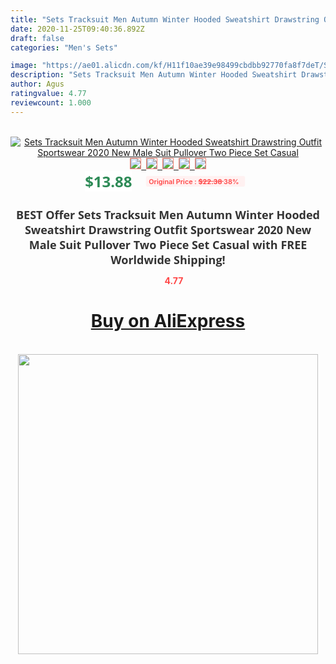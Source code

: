 ```yaml
---
title: "Sets Tracksuit Men Autumn Winter Hooded Sweatshirt Drawstring Outfit Sportswear 2020 New Male Suit Pullover Two Piece Set Casual"
date: 2020-11-25T09:40:36.892Z
draft: false
categories: "Men's Sets"

image: "https://ae01.alicdn.com/kf/H11f10ae39e98499cbdbb92770fa8f7deT/Sets-Tracksuit-Men-Autumn-Winter-Hooded-Sweatshirt-Drawstring-Outfit-Sportswear-2020-New-Male-Suit-Pullover-Two.jpg"
description: "Sets Tracksuit Men Autumn Winter Hooded Sweatshirt Drawstring Outfit Sportswear 2020 New Male Suit Pullover Two Piece Set Casual"
author: Agus
ratingvalue: 4.77
reviewcount: 1.000
---
```

<br>
<div style="text-align: center;">
<a href="https://s.click.aliexpress.com/e/_AYsM2v" target="_blank" rel="nofollow noopener noreferrer"><img alt="Sets Tracksuit Men Autumn Winter Hooded Sweatshirt Drawstring Outfit Sportswear 2020 New Male Suit Pullover Two Piece Set Casual" class="magnifier-image" src="https://ae01.alicdn.com/kf/H11f10ae39e98499cbdbb92770fa8f7deT/Sets-Tracksuit-Men-Autumn-Winter-Hooded-Sweatshirt-Drawstring-Outfit-Sportswear-2020-New-Male-Suit-Pullover-Two.jpg_640x640.jpg">
<br>
<img style="border:1px solid salmon" src="https://ae01.alicdn.com/kf/H11f10ae39e98499cbdbb92770fa8f7deT/Sets-Tracksuit-Men-Autumn-Winter-Hooded-Sweatshirt-Drawstring-Outfit-Sportswear-2020-New-Male-Suit-Pullover-Two.jpg_120x120.jpg">&nbsp;&nbsp;<img style="border:1px solid salmon" src="https://ae01.alicdn.com/kf/Hab81b70a79fc431c9e87b534b0c00015G/Sets-Tracksuit-Men-Autumn-Winter-Hooded-Sweatshirt-Drawstring-Outfit-Sportswear-2020-New-Male-Suit-Pullover-Two.jpg_120x120.jpg">&nbsp;&nbsp;<img style="border:1px solid salmon" src="https://ae01.alicdn.com/kf/H6d860e6930bd466d97bff6d09bcbe6e2U/Sets-Tracksuit-Men-Autumn-Winter-Hooded-Sweatshirt-Drawstring-Outfit-Sportswear-2020-New-Male-Suit-Pullover-Two.jpg_120x120.jpg">&nbsp;&nbsp;<img style="border:1px solid salmon" src="https://ae01.alicdn.com/kf/H3c4467b5f2c3471686428be62ff62111G/Sets-Tracksuit-Men-Autumn-Winter-Hooded-Sweatshirt-Drawstring-Outfit-Sportswear-2020-New-Male-Suit-Pullover-Two.jpg_120x120.jpg">&nbsp;&nbsp;<img style="border:1px solid salmon" src="https://ae01.alicdn.com/kf/H618657e74a4f4e1a911766b2d2fd95165/Sets-Tracksuit-Men-Autumn-Winter-Hooded-Sweatshirt-Drawstring-Outfit-Sportswear-2020-New-Male-Suit-Pullover-Two.jpg_120x120.jpg"></a></div><br0>
<div style="text-align: center;"><span style="background-color: white; border: 0px; box-sizing: border-box; color: seagreen; display: inline-block; font-family: &quot;open sans&quot; , &quot;arial&quot; , &quot;helvetica&quot; , sans-serif , &quot;heiti&quot;; font-size: 24px; font-stretch: inherit; font-weight: 700; line-height: inherit; margin: 0px 10px 0px 0px; padding: 0px; vertical-align: middle;">$13.88 </span>
<span style="background: rgb(255 , 241 , 241); border-radius: 3px; border: 0px; box-sizing: border-box; color: #ff4747; display: inline-block; font-family: inherit; font-size: 12px; font-stretch: inherit; font-style: inherit; font-variant: inherit; font-weight: 600; line-height: inherit; margin: 0px; padding: 2px 5px; transform: scale(0.9); vertical-align: middle;">Original Price : <b style="text-decoration: line-through;">$22.38 </b> 38%&nbsp;&nbsp;</span></div>
<h1 style="color: #333333; display: inline-block; font-family: &quot;open sans&quot; , &quot;arial&quot; , &quot;helvetica&quot; , sans-serif , &quot;heiti&quot;; font-size: 18px; font-stretch: inherit; font-weight: 700; text-align: center;">BEST Offer Sets Tracksuit Men Autumn Winter Hooded Sweatshirt Drawstring Outfit Sportswear 2020 New Male Suit Pullover Two Piece Set Casual with FREE Worldwide Shipping!</h1>
<div style="color: #ff4747; text-align: center;">
<img src="https://4.bp.blogspot.com/-M0ZcTcb-5uY/XleCXlxnR4I/AAAAAAAAAEc/OrjgMkXV1oMQFaCRZj5HQwOCBcu3w1FegCPcBGAYYCw/s1600/star.png" style="height: 15px;">&nbsp;<b>4.77</b></div>
<div class="button_cont" align="center"><a class="buynow_a" href="https://s.click.aliexpress.com/e/_AYsM2v" target="_blank" rel="nofollow noopener noreferrer"><H1>Buy on AliExpress</H1></a></div><br>
<div class="separator" style="clear: both; text-align: center;">
<img src="https://lh3.googleusercontent.com/-pTy5HemUv9M/XlePHvY0dAI/AAAAAAAAAE4/0nX5iRUoIWY8eMW9Dpxeirr157OZliDIgCLcBGAsYHQ/s1600/badge.gif" width="480">
</div>
